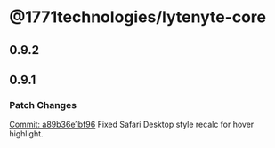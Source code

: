 # @1771technologies/lytenyte-core

## 0.9.2

## 0.9.1

### Patch Changes

[Commit: a89b36e1bf96](https://github.com/1771-Technologies/lytenyte/commit/a89b36e1bf969191f1cd052705af6def2b1a843a)
Fixed Safari Desktop style recalc for hover highlight.
